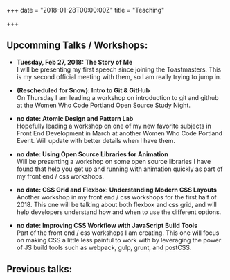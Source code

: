 +++
date = "2018-01-28T00:00:00Z"
title = "Teaching"

+++
## Upcomming Talks / Workshops:
- **Tuesday, Feb 27, 2018: The Story of Me**<br />I will be presenting my first speech since joining the Toastmasters. This is my second official meeting with them, so I am really trying to jump in.

- **(Rescheduled for Snow): Intro to Git & GitHub**<br />On Thursday I am leading a workshop on introduction to git and github at the Women Who Code Portland Open Source Study Night. 

- **no date: Atomic Design and Pattern Lab**<br />Hopefully leading a workshop on one of my new favorite subjects in Front End Development in March at another Women Who Code Portland Event. Will update with better details when I have them.

- **no date: Using Open Source Libraries for Animation**<br />Will be presenting a workshop on some open source libraries I have found that help you get up and running with animation quickly as part of my front end / css workshops.

- **no date: CSS Grid and Flexbox: Understanding Modern CSS Layouts**<br />Another workshop in my front end / css workshops for the first half of 2018. This one will be talking about both flexbox and css grid, and will help developers understand how and when to use the different options.

- **no date: Improving CSS Workflow with JavaScript Build Tools**<br />Part of the front end / css workshops I am creating. This one will focus on making CSS a little less painful to work with by leveraging the power of JS build tools such as webpack, gulp, grunt, and postCSS. 

## Previous talks: